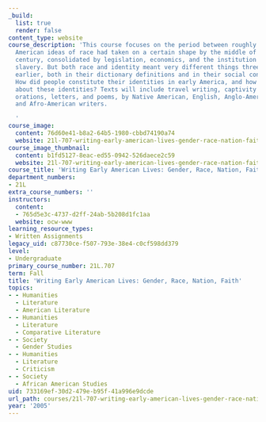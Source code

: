 ```yaml
---
_build:
  list: true
  render: false
content_type: website
course_description: 'This course focuses on the period between roughly 1550-1850.
  American ideas of race had taken on a certain shape by the middle of the nineteenth
  century, consolidated by legislation, economics, and the institution of chattel
  slavery. But both race and identity meant very different things three hundred years
  earlier, both in their dictionary definitions and in their social consequences.
  How did people constitute their identities in early America, and how did they speak
  about these identities? Texts will include travel writing, captivity narratives,
  orations, letters, and poems, by Native American, English, Anglo-American, African,
  and Afro-American writers.

  '
course_image:
  content: 76d60e41-b8a2-64b5-1980-cbbd74190a74
  website: 21l-707-writing-early-american-lives-gender-race-nation-faith-fall-2005
course_image_thumbnail:
  content: b1fd5127-8eac-ed55-0942-526daece2c59
  website: 21l-707-writing-early-american-lives-gender-race-nation-faith-fall-2005
course_title: 'Writing Early American Lives: Gender, Race, Nation, Faith'
department_numbers:
- 21L
extra_course_numbers: ''
instructors:
  content:
  - 765d5e3c-4737-d2ff-24ab-5b208d1fc1aa
  website: ocw-www
learning_resource_types:
- Written Assignments
legacy_uid: c87730ce-f507-793e-38e4-c0cf598dd379
level:
- Undergraduate
primary_course_number: 21L.707
term: Fall
title: 'Writing Early American Lives: Gender, Race, Nation, Faith'
topics:
- - Humanities
  - Literature
  - American Literature
- - Humanities
  - Literature
  - Comparative Literature
- - Society
  - Gender Studies
- - Humanities
  - Literature
  - Criticism
- - Society
  - African American Studies
uid: 733169ef-30d2-479e-b95f-41a996e9dcde
url_path: courses/21l-707-writing-early-american-lives-gender-race-nation-faith-fall-2005
year: '2005'
---
```

